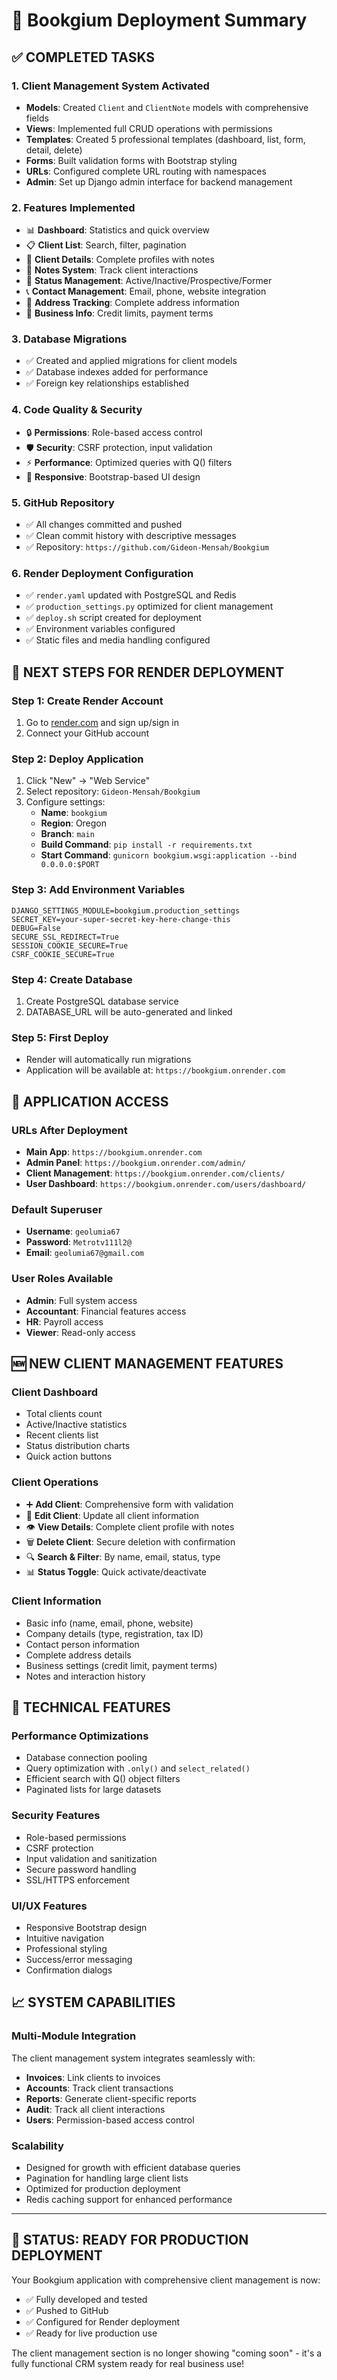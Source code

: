 # 🚀 Bookgium Deployment Summary

## ✅ COMPLETED TASKS

### 1. Client Management System Activated
- **Models**: Created `Client` and `ClientNote` models with comprehensive fields
- **Views**: Implemented full CRUD operations with permissions
- **Templates**: Created 5 professional templates (dashboard, list, form, detail, delete)
- **Forms**: Built validation forms with Bootstrap styling
- **URLs**: Configured complete URL routing with namespaces
- **Admin**: Set up Django admin interface for backend management

### 2. Features Implemented
- 📊 **Dashboard**: Statistics and quick overview
- 📋 **Client List**: Search, filter, pagination
- 👤 **Client Details**: Complete profiles with notes
- 💬 **Notes System**: Track client interactions
- 🔄 **Status Management**: Active/Inactive/Prospective/Former
- 📞 **Contact Management**: Email, phone, website integration
- 📍 **Address Tracking**: Complete address information
- 💼 **Business Info**: Credit limits, payment terms

### 3. Database Migrations
- ✅ Created and applied migrations for client models
- ✅ Database indexes added for performance
- ✅ Foreign key relationships established

### 4. Code Quality & Security
- 🔒 **Permissions**: Role-based access control
- 🛡️ **Security**: CSRF protection, input validation
- ⚡ **Performance**: Optimized queries with Q() filters
- 📱 **Responsive**: Bootstrap-based UI design

### 5. GitHub Repository
- ✅ All changes committed and pushed
- ✅ Clean commit history with descriptive messages
- ✅ Repository: `https://github.com/Gideon-Mensah/Bookgium`

### 6. Render Deployment Configuration
- ✅ `render.yaml` updated with PostgreSQL and Redis
- ✅ `production_settings.py` optimized for client management
- ✅ `deploy.sh` script created for deployment
- ✅ Environment variables configured
- ✅ Static files and media handling configured

## 🎯 NEXT STEPS FOR RENDER DEPLOYMENT

### Step 1: Create Render Account
1. Go to [render.com](https://render.com) and sign up/sign in
2. Connect your GitHub account

### Step 2: Deploy Application
1. Click "New" → "Web Service"
2. Select repository: `Gideon-Mensah/Bookgium`
3. Configure settings:
   - **Name**: `bookgium`
   - **Region**: Oregon
   - **Branch**: `main`
   - **Build Command**: `pip install -r requirements.txt`
   - **Start Command**: `gunicorn bookgium.wsgi:application --bind 0.0.0.0:$PORT`

### Step 3: Add Environment Variables
```
DJANGO_SETTINGS_MODULE=bookgium.production_settings
SECRET_KEY=your-super-secret-key-here-change-this
DEBUG=False
SECURE_SSL_REDIRECT=True
SESSION_COOKIE_SECURE=True
CSRF_COOKIE_SECURE=True
```

### Step 4: Create Database
1. Create PostgreSQL database service
2. DATABASE_URL will be auto-generated and linked

### Step 5: First Deploy
- Render will automatically run migrations
- Application will be available at: `https://bookgium.onrender.com`

## 📱 APPLICATION ACCESS

### URLs After Deployment
- **Main App**: `https://bookgium.onrender.com`
- **Admin Panel**: `https://bookgium.onrender.com/admin/`
- **Client Management**: `https://bookgium.onrender.com/clients/`
- **User Dashboard**: `https://bookgium.onrender.com/users/dashboard/`

### Default Superuser
- **Username**: `geolumia67`
- **Password**: `Metrotv111l2@`
- **Email**: `geolumia67@gmail.com`

### User Roles Available
- **Admin**: Full system access
- **Accountant**: Financial features access
- **HR**: Payroll access
- **Viewer**: Read-only access

## 🆕 NEW CLIENT MANAGEMENT FEATURES

### Client Dashboard
- Total clients count
- Active/Inactive statistics
- Recent clients list
- Status distribution charts
- Quick action buttons

### Client Operations
- ➕ **Add Client**: Comprehensive form with validation
- 📝 **Edit Client**: Update all client information
- 👁️ **View Details**: Complete client profile with notes
- 🗑️ **Delete Client**: Secure deletion with confirmation
- 🔍 **Search & Filter**: By name, email, status, type
- 📊 **Status Toggle**: Quick activate/deactivate

### Client Information
- Basic info (name, email, phone, website)
- Company details (type, registration, tax ID)
- Contact person information
- Complete address details
- Business settings (credit limit, payment terms)
- Notes and interaction history

## 🔧 TECHNICAL FEATURES

### Performance Optimizations
- Database connection pooling
- Query optimization with `.only()` and `select_related()`
- Efficient search with Q() object filters
- Paginated lists for large datasets

### Security Features
- Role-based permissions
- CSRF protection
- Input validation and sanitization
- Secure password handling
- SSL/HTTPS enforcement

### UI/UX Features
- Responsive Bootstrap design
- Intuitive navigation
- Professional styling
- Success/error messaging
- Confirmation dialogs

## 📈 SYSTEM CAPABILITIES

### Multi-Module Integration
The client management system integrates seamlessly with:
- **Invoices**: Link clients to invoices
- **Accounts**: Track client transactions
- **Reports**: Generate client-specific reports
- **Audit**: Track all client interactions
- **Users**: Permission-based access control

### Scalability
- Designed for growth with efficient database queries
- Pagination for handling large client lists
- Optimized for production deployment
- Redis caching support for enhanced performance

---

## 🎉 STATUS: READY FOR PRODUCTION DEPLOYMENT

Your Bookgium application with comprehensive client management is now:
- ✅ Fully developed and tested
- ✅ Pushed to GitHub
- ✅ Configured for Render deployment
- ✅ Ready for live production use

The client management section is no longer showing "coming soon" - it's a fully functional CRM system ready for real business use!

